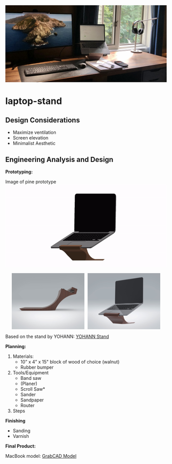 <img src="Images/product_photo.jpg" alt="Product">

# laptop-stand

## Design Considerations
- Maximize ventilation
- Screen elevation
- Minimalist Aesthetic

## Engineering Analysis and Design

**Prototyping:**

Image of pine prototype
<img src="Images/Stand_assembly_render.gif" alt="Plan">

<div style="display: flex; justify-content: center; gap: 10px;">
    <img src="Images/Stand_render_2.jpg" alt="Stand Assembly Render" style="width: 45%; height: auto;">
    <img src="Images/Stand_assembly_render_2.jpg" alt="Stand Assembly Render 2" style="width: 45%; height: auto;">
</div>

Based on the stand by YOHANN: [YOHANN Stand](https://www.yohann.com/product/macbook-and-macbook-pro-stand/)

**Planning:**

1. Materials:
   - 10” x 4” x 15" block of wood of choice (walnut)
   - Rubber bumper
2. Tools/Equipment
   - Band saw
   - (Planer)
   - Scroll Saw\*
   - Sander
   - Sandpaper
   - Router
3. Steps

**Finishing**
- Sanding
- Varnish

**Final Product:**

MacBook model: [GrabCAD Model](https://grabcad.com/library/laptop-stand-40)
